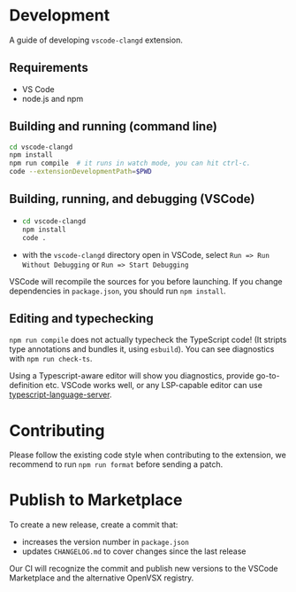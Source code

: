# Development

A guide of developing `vscode-clangd` extension.

## Requirements

* VS Code
* node.js and npm

## Building and running (command line)

```bash
cd vscode-clangd
npm install
npm run compile  # it runs in watch mode, you can hit ctrl-c.
code --extensionDevelopmentPath=$PWD
```

## Building, running, and debugging (VSCode)

- ```bash
  cd vscode-clangd
  npm install
  code .
  ```
- with the `vscode-clangd` directory open in VSCode, select
  `Run => Run Without Debugging` or `Run => Start Debugging`

VSCode will recompile the sources for you before launching.
If you change dependencies in `package.json`, you should run `npm install`.

## Editing and typechecking

`npm run compile` does not actually typecheck the TypeScript code!
(It stripts type annotations and bundles it, using `esbuild`).
You can see diagnostics with `npm run check-ts`.

Using a Typescript-aware editor will show you diagnostics, provide
go-to-definition etc. VSCode works well, or any LSP-capable editor can use
[typescript-language-server](https://github.com/typescript-language-server/typescript-language-server).

# Contributing

Please follow the existing code style when contributing to the extension, we
recommend to run `npm run format` before sending a patch.

# Publish to Marketplace

To create a new release, create a commit that:

- increases the version number in `package.json`
- updates `CHANGELOG.md` to cover changes since the last release

Our CI will recognize the commit and publish new versions to the VSCode
Marketplace and the alternative OpenVSX registry.
